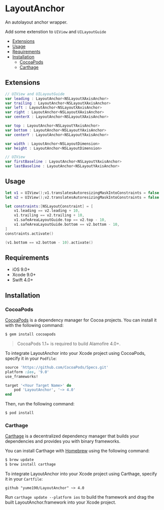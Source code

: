 LayoutAnchor
==========

An autolayout anchor wrapper.

Add some extenstion to `UIView` and `UILayoutGuide`

- [Extensions](#extensions)
- [Usage](#usage)
- [Requirements](#requirements)
- [Installation](#installation)
    - [CocoaPods](#cocoaPods)
    - [Carthage](#carthage)

## Extensions

``` swift
// UIView and UILayoutGuide
var leading : LayoutAnchor<NSLayoutXAxisAnchor> 
var trailing : LayoutAnchor<NSLayoutXAxisAnchor>  
var left : LayoutAnchor<NSLayoutXAxisAnchor>  
var right : LayoutAnchor<NSLayoutXAxisAnchor>  
var centerX : LayoutAnchor<NSLayoutXAxisAnchor>  

var top : LayoutAnchor<NSLayoutYAxisAnchor> 
var bottom : LayoutAnchor<NSLayoutYAxisAnchor>
var centerY : LayoutAnchor<NSLayoutYAxisAnchor> 

var width : LayoutAnchor<NSLayoutDimension> 
var height : LayoutAnchor<NSLayoutDimension> 

// UIView
var firstBaseline : LayoutAnchor<NSLayoutYAxisAnchor> 
var lastBaseline : LayoutAnchor<NSLayoutYAxisAnchor> 
```

## Usage

``` swift
let v1 = UIView();v1.translatesAutoresizingMaskIntoConstraints = false
let v2 = UIView();v2.translatesAutoresizingMaskIntoConstraints = false

let constraints:[NSLayoutConstraint] = [
    v1.leading == v2.leading + 10,
    v1.trailing == v2.trailing + 10,
    v1.safeAreaLayoutGuide.top == v2.top - 10,
    v1.safeAreaLayoutGuide.bottom == v2.bottom - 10,
]
constraints.activate()

(v1.bottom == v2.bottom - 10).activate()
```

## Requirements

- iOS 9.0+
- Xcode 9.0+
- Swift 4.0+

## Installation

### CocoaPods

[CocoaPods](http://cocoapods.org) is a dependency manager for Cocoa projects. You can install it with the following command:

```bash
$ gem install cocoapods
```

> CocoaPods 1.1+ is required to build Alamofire 4.0+.

To integrate LayoutAnchor into your Xcode project using CocoaPods, specify it in your `Podfile`:

```ruby
source 'https://github.com/CocoaPods/Specs.git'
platform :ios, '9.0'
use_frameworks!

target '<Your Target Name>' do
    pod 'LayoutAnchor', '~> 4.0'
end
```

Then, run the following command:

```bash
$ pod install
```

### Carthage

[Carthage](https://github.com/Carthage/Carthage) is a decentralized dependency manager that builds your dependencies and provides you with binary frameworks.

You can install Carthage with [Homebrew](http://brew.sh/) using the following command:

```bash
$ brew update
$ brew install carthage
```

To integrate LayoutAnchor into your Xcode project using Carthage, specify it in your `Cartfile`:

```ogdl
github "yume190/LayoutAnchor" ~> 4.0
```

Run `carthage update --platform ios` to build the framework and drag the built LayoutAnchor.framework into your Xcode project.
